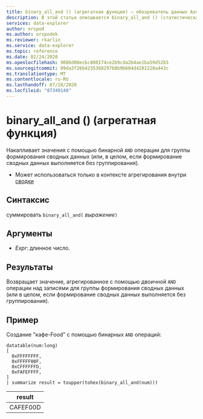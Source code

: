 ```yaml
---
title: binary_all_and () (агрегатная функция) — обозреватель данных Azure
description: В этой статье описывается binary_all_and () (статистическая функция) в обозреватель данных Azure.
services: data-explorer
author: orspod
ms.author: orspodek
ms.reviewer: rkarlin
ms.service: data-explorer
ms.topic: reference
ms.date: 02/24/2020
ms.openlocfilehash: 9086d00ecbc800174ce2b9cda2b4ae1ba59d52b5
ms.sourcegitcommit: 09da3f26b4235368297b8b9b604d4282228a443c
ms.translationtype: MT
ms.contentlocale: ru-RU
ms.lasthandoff: 07/28/2020
ms.locfileid: "87349148"
---
```

# <a name="binary_all_and-aggregation-function"></a>binary_all_and () (агрегатная функция)

Накапливает значения с помощью бинарной `AND` операции для группы формирования сводных данных (или, в целом, если формирование сводных данных выполняется без группирования).

* Может использоваться только в контексте агрегирования внутри [сводки](summarizeoperator.md)

## <a name="syntax"></a>Синтаксис

суммировать `binary_all_and(` *выражение*`)`

## <a name="arguments"></a>Аргументы

* *Expr*: длинное число.

## <a name="returns"></a>Результаты

Возвращает значение, агрегированное с помощью двоичной `AND` операции над записями для группы формирования сводных данных (или в целом, если формирование сводных данных выполняется без группирования).

## <a name="example"></a>Пример

Создание "кафе-Food" с помощью бинарных `AND` операций:

<!-- csl: https://help.kusto.windows.net/Samples -->
```kusto
datatable(num:long)
[
  0xFFFFFFFF, 
  0xFFFFF00F,
  0xCFFFFFFD,
  0xFAFEFFFF,
]
| summarize result = toupper(tohex(binary_all_and(num)))
```

|result|
|---|
|CAFEF00D|
